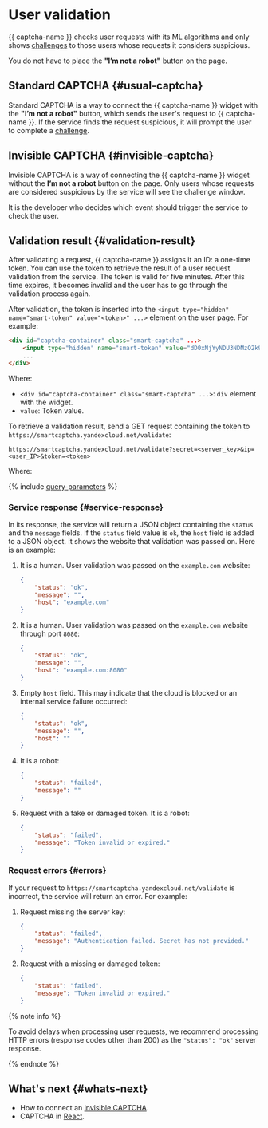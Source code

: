 # User validation

{{ captcha-name }} checks user requests with its ML algorithms and only shows [challenges](./tasks.md) to those users whose requests it considers suspicious.

You do not have to place the **"I’m not a robot"** button on the page.

## Standard CAPTCHA {#usual-captcha}

Standard CAPTCHA is a way to connect the {{ captcha-name }} widget with the **"I’m not a robot"** button, which sends the user's request to {{ captcha-name }}. If the service finds the request suspicious, it will prompt the user to complete a [challenge](tasks.md).

## Invisible CAPTCHA {#invisible-captcha}

Invisible CAPTCHA is a way of connecting the {{ captcha-name }} widget without the **I’m not a robot** button on the page. Only users whose requests are considered suspicious by the service will see the challenge window.

It is the developer who decides which event should trigger the service to check the user.

## Validation result {#validation-result}

After validating a request, {{ captcha-name }} assigns it an ID: a one-time token. You can use the token to retrieve the result of a user request validation from the service. The token is valid for five minutes. After this time expires, it becomes invalid and the user has to go through the validation process again.

After validation, the token is inserted into the `<input type="hidden" name="smart-token" value="<token>" ...>` element on the user page. For example:

```HTML
<div id="captcha-container" class="smart-captcha" ...>
    <input type="hidden" name="smart-token" value="dD0xNjYyNDU3NDMzO2k9MmEwMjo2Yjg6YjA4MTpiNTk3OjoxOjFiO0Q9MjVCREY1RDgzMDBERjQ3QjExNkUyMDJDNjJFNEI3Q0Y0QjYzRkRDNzJEMkV********DNjMxODgzMUM0REZBNzI1QUE1QzUwO3U9MTY2MjQ1NzQzMzk5MTEwNjQxNTtoPTg4MWRjMDc2YzE3MjkxNGUwNDgwMTVkYzhl********">
    ...
</div>
```

Where:

* `<div id="captcha-container" class="smart-captcha" ...>`: `div` element with the widget.
* `value`: Token value.

To retrieve a validation result, send a GET request containing the token to `https://smartcaptcha.yandexcloud.net/validate`:

```TEXT
https://smartcaptcha.yandexcloud.net/validate?secret=<server_key>&ip=<user_IP>&token=<token>
```

Where:

{% include [query-parameters](../../_includes/smartcaptcha/query-parameters.md) %}

### Service response {#service-response}

In its response, the service will return a JSON object containing the `status` and the `message` fields. If the `status` field value is `ok`, the `host` field is added to a JSON object. It shows the website that validation was passed on. Here is an example:

1. It is a human. User validation was passed on the `example.com` website:

   ```json
   {
       "status": "ok",
       "message": "",
       "host": "example.com"
   }
   ```

1. It is a human. User validation was passed on the `example.com` website through port `8080`:

   ```json
   {
       "status": "ok",
       "message": "",
       "host": "example.com:8080"
   }
   ```

1. Empty `host` field. This may indicate that the cloud is blocked or an internal service failure occurred:

   ```json
   {
       "status": "ok",
       "message": "",
       "host": ""
   }
   ```

1. It is a robot:

   ```json
   {
       "status": "failed",
       "message": ""
   }
   ```

1. Request with a fake or damaged token. It is a robot:

   ```json
   {
       "status": "failed",
       "message": "Token invalid or expired."
   }
   ```

### Request errors {#errors}

If your request to `https://smartcaptcha.yandexcloud.net/validate` is incorrect, the service will return an error. For example:

1. Request missing the server key:

   ```JSON
   {
       "status": "failed",
       "message": "Authentication failed. Secret has not provided."
   }
   ```

1. Request with a missing or damaged token:

   ```JSON
   {
       "status": "failed",
       "message": "Token invalid or expired."
   }
   ```

{% note info %}

To avoid delays when processing user requests, we recommend processing HTTP errors (response codes other than 200) as the `"status": "ok"` server response.

{% endnote %}

## What's next {#whats-next}

* How to connect an [invisible CAPTCHA](./invisible-captcha.md).
* CAPTCHA in [React](./react.md).
